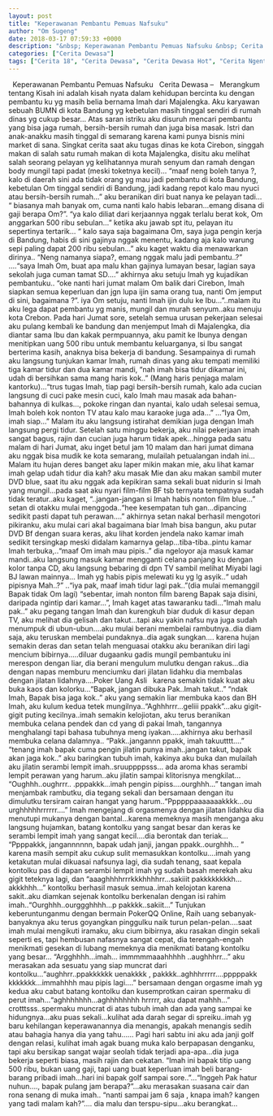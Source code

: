 ```yaml
---
layout: post
title: "Keperawanan Pembantu Pemuas Nafsuku"
author: "Om Sugeng"
date: 2018-03-17 07:59:33 +0000
description: "&nbsp; Keperawanan Pembantu Pemuas Nafsuku &nbsp; Cerita Dewasa &#8211;\u00a0 \u00a0Merangkum tentang Kisah ini adalah kisah nyata dalam kehidupan bercinta ku dengan pembantu ku yg masih belia bernama Imah dar..."
categories: ["Cerita Dewasa"]
tags: ["Cerita 18", "Cerita Dewasa", "Cerita Dewasa Hot", "Cerita Ngentot", "Cerita Panas"]
---
```



&nbsp;
Keperawanan Pembantu Pemuas Nafsuku
&nbsp;
Cerita Dewasa &#8211;   Merangkum tentang Kisah ini adalah kisah nyata dalam kehidupan bercinta ku dengan pembantu ku yg masih belia bernama Imah dari Majalengka. Aku karyawan sebuah BUMN di kota Bandung yg kebetulan masih tinggal sendiri di rumah dinas yg cukup besar… Atas saran istriku aku disuruh mencari pembantu yang bisa jaga rumah, bersih-bersih rumah dan juga bisa masak.
Istri dan anak-anakku masih tinggal di semarang karena kami punya bisnis mini market di sana. Singkat cerita saat aku tugas dinas ke kota Cirebon, singgah makan di salah satu rumah makan di kota Majalengka, disitu aku melihat salah seorang pelayan yg kelihatannya murah senyum dan ramah dengan body mungil tapi padat (meski toketnya kecil)… “maaf neng boleh tanya ?, kalo di daerah sini ada tidak orang yg mau jadi pembantu di kota Bandung, kebetulan Om tinggal sendiri di Bandung, jadi kadang repot kalo mau nyuci atau bersih-bersih rumah…” aku beranikan diri buat nanya ke pelayan tadi… “ biasanya mah banyak om, cuma nanti kalo habis lebaran…emang disana di gaji berapa Om?”.
“ya kalo diliat dari kerjaannya nggak terlalu berat kok, Om anggarkan 500 ribu sebulan…” ketika aku jawab spt itu, pelayan itu sepertinya tertarik… “ kalo saya saja bagaimana Om, saya juga pengin kerja di Bandung, habis di sini gajinya nggak menentu, kadang aja kalo warung sepi paling dapat 200 ribu sebulan…” aku kaget waktu dia menawarkan dirinya.. “Neng namanya siapa?, emang nggak malu jadi pembantu..?” ….“saya Imah Om, buat apa malu khan gajinya lumayan besar, lagian saya sekolah juga cuman tamat SD….” akhirnya aku setuju Imah yg kujadikan pembantuku.. “oke nanti hari jumat malam Om balik dari Cirebon, Imah siapkan semua keperluan dan jgn lupa ijin sama orang tua, nanti Om jemput di sini, bagaimana ?”.
iya Om setuju, nanti Imah ijin dulu ke Ibu…”..malam itu aku lega dapat pembantu yg manis, mungil dan murah senyum..aku menuju kota Crebon. Pada hari Jumat sore, setelah semua urusan pekerjaan selesai aku pulang kembali ke bandung dan menjemput Imah di Majalengka, dia diantar sama Ibu dan kakak permpuannya, aku pamit ke Ibunya dengan menitipkan uang 500 ribu untuk membantu keluarganya, si Ibu sangat berterima kasih, anaknya bisa bekerja di bandung. Sesampainya di rumah aku langsung tunjukan kamar Imah, rumah dinas yang aku tempati memiliki tiga kamar tidur dan dua kamar mandi, “nah imah bisa tidur dikamar ini, udah di bersihkan sama mang haris kok..” (Mang haris penjaga malam kantorku)…“trus tugas Imah, tiap pagi bersih-bersih rumah, kalo ada cucian langsung di cuci pake mesin cuci, kalo Imah mau masak ada bahan-bahannya di kulkas…, pokoke ringan dan nyantai, kalo udah selesai semua, Imah boleh kok nonton TV atau kalo mau karaoke juga ada…” …“Iya Om, imah siap…” Malam itu aku langsung istirahat demikian juga dengan Imah langsung pergi tidur.
Setelah satu minggu bekerja, aku nilai pekerjaan imah sangat bagus, rajin dan cucian juga harum tidak apek…hingga pada satu malam di hari Jumat, aku inget betul jam 10 malam dan hari jumat dimana aku nggak bisa mudik ke kota semarang, mulailah petualangan indah ini… Malam itu hujan deres banget aku laper mikin makan mie, aku lihat kamar imah gelap udah tidur dia kah? aku masak Mie dan aku makan sambil muter DVD blue, saat itu aku nggak ada kepikiran sama sekali buat nidurin si Imah yang mungil…pada saat aku nyari film-film BF tsb ternyata tempatnya sudah tidak teratur..aku kaget, “..jangan-jangan si Imah habis nonton film blue…” setan di otakku mulai menggoda..“hee kesempatan tuh gan…dipancing sedikit pasti dapat tuh perawan….” akhirnya setan nakal berhasil mengotori pikiranku, aku mulai cari akal bagaimana biar Imah bisa bangun, aku putar DVD Bf dengan suara keras, aku lihat korden jendela nako kamar imah sedikit tersingkap meski didalam kamarnya gelap…tiba-tiba..pintu kamar Imah terbuka,..“maaf Om imah mau pipis..” dia ngeloyor aja masuk kamar mandi..aku langsung masuk kamar mengganti celana panjang ku dengan kolor tanpa CD, aku langsung bebaring di dpn TV sambil melihat Miyabi lagi BJ lawan mainnya… Imah yg habis pipis melewati ku yg lg asyik..“ udah pipisnya Mah..?” ..“iya pak, maaf imah tidur lagi pak..”(dia mulai memanggil Bapak tidak Om lagi) “sebentar, imah nonton film bareng Bapak saja disini, daripada ngintip dari kamar…”,
Imah kaget atas tawaranku tadi…“Imah malu pak..” aku pegang tangan Imah dan kurengkuh biar duduk di kasur depan TV, aku melihat dia gelisah dan takut…tapi aku yakin nafsu nya juga sudah menumpuk di ubun-ubun….aku mulai berani membelai rambutnya..dia diam saja, aku teruskan membelai pundaknya..dia agak sungkan…. karena hujan semakin deras dan setan telah menguasai otakku aku beranikan diri lagi mencium bibirnya…..diluar dugaanku gadis mungil pembantuku ini merespon dengan liar, dia berani mengulum mulutku dengan rakus…dia dengan napas memburu menciumku dari jilatan lidahku dia membalas dengan jilatan lidahnya….Poker Uang Asli   karena semakin tidak kuat aku buka kaos dan kolorku…“Bapak, jangan dibuka Pak..Imah takut..” “ndak Imah, Bapak bisa jaga kok..” aku yang semakin liar membuka kaos dan BH Imah, aku kulum kedua tetek mungilnya..“Aghhhrrr…geliii ppakk”…aku gigit-gigit puting kecilnya..imah semakin kelojiotan, aku terus beranikan membuka celana pendek dan cd yang di pakai Imah, tangannya menghalangi tapi bahasa tubuhnya meng iyakan…..akhirnya aku berhasil membuka celana dalamnya.. “Pakk..jangannn ppakk, imah takuutttt….” “tenang imah bapak cuma pengin jilatin punya imah..jangan takut, bapak akan jaga kok..” aku baringkan tubuh imah, kakinya aku buka dan mulailah aku jilatin serambi lempit imah..sruuppppsss… ada aroma khas serambi lempit perawan yang harum..aku jilatin sampai klitorisnya mengkilat…
“Oughhh..oughrrr.. .pppakkk…imah pengin pipiss….ourghhh…” tangan imah menjambak rambutku, dia tegang sekali dan bersamaan dengan itu dimulutku tersiram cairan hangat yang harum..“Ppppppaaaaaaakkkk…ou urghhhhhrrrrrr….” Imah mengejang di orgasmenya dengan jilatan lidahku dia menutupi mukanya dengan bantal…karena memeknya masih menganga aku langsung hujamkan, batang kontolku yang sangat besar dan keras ke serambi lempit imah yang sangat kecil….dia berontak dan teriak… “Ppppakkk, jangannnnnn, bapak udah janji, jangan ppakk..ourghhh… ” karena masih sempit aku cukup sulit memasukkan kontolku….imah yang ketakutan mulai dikuasai nafsunya lagi, dia sudah tenang, saat kepala kontolku pas di dapan serambi lempit imah yg sudah basah merekah aku gigit teteknya lagi, dan “aaaghhhhrrrkkkhhhhrr…sakiiit pakkkkkkkkh…akkkhhh…” kontolku berhasil masuk semua..imah kelojotan karena sakit..aku diamkan sejenak kontolku berkenalan dengan isi rahim imah..“Ourghhh..ourggghhhh…p pakkkk..sakiit…”
Tunjukan keberuntunganmu dengan bermain PokerQQ Online, Raih uang sebanyak-banyaknya
aku terus goyangkan pinggulku naik turun pelan-pelan….saat imah mulai mengikuti iramaku, aku cium bibirnya, aku rasakan dingin sekali seperti es, tapi hembusan nafasnya sangat cepat, dia terengah-engah menikmati gesekan di lubang memeknya dia menikmati batang kontolku yang besar… “Argghhhh…imah… immmmmaaahhhhh ..aughhhrr…” aku merasakan ada
sesuatu yang siap muncrat dari kontolku…“aughhrr..ppakkkkkk uenakkkk ,
pakkkk..aghhhrrrrr….pppppakk kkkkkkk…immahhhh mau pipis lagi….” bersamaan dengan orgasme imah yg kedua aku cabut batang kontolku dan kusemprotkan cairan spermaku di perut imah…“aghhhhhhh…aghhhhhhhh hrrrrr, aku dapat mahhh…” crotttsss..spermaku muncrat di atas tubuh imah dan ada yang sampai ke hidungnya…aku puas sekali…kulihat ada darah segar di spreiku..imah yg baru kehilangan keperawanannya dia menangis, apakah menangis sedih atau bahagia hanya dia yang tahu……
Pagi hari sabtu ini aku ada janji golf dengan relasi, kulihat imah agak buang muka kalo berpapasan denganku, tapi aku bersikap sangat wajar seolah tidak terjadi apa-apa…dia juga bekerja seperti biasa, masih rajin dan cekatan. “Imah ini bapak titip uang 500 ribu, bukan uang gaji, tapi uang buat keperluan imah beli barang-barang pribadi imah…hari ini bapak golf sampai sore..”…“Inggeh Pak hatur nuhun…., bapak pulang jam berapa?”…aku merasakan suasana cair dan rona senang di muka imah.. “nanti sampai jam 6 saja , knapa imah? kangen yang tadi malam kah?”…. dia malu dan terspu-sipu…aku berangkat…
